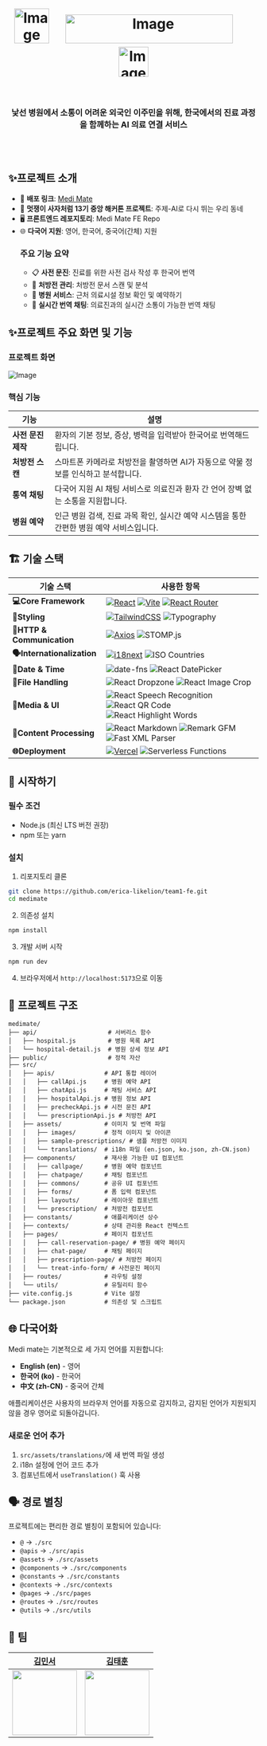# <div align = "center"><img width="70" height="70" alt="Image" src="https://github.com/user-attachments/assets/48e4cfa2-e1ea-4ce9-9526-76f7e122d772" />&nbsp;&nbsp;&nbsp;&nbsp;&nbsp;<img width="337" height="58" alt="Image" src="https://github.com/user-attachments/assets/c2db7caa-169c-4425-9871-0785f00c7ba1" /> &nbsp;&nbsp;&nbsp;&nbsp;&nbsp; <img width="60" height="60" alt="Image" src="https://likelion.net/img/favicon.png" /></div>

<br/>

<div align = "center">
 <h3>낯선 병원에서 소통이 어려운 외국인 이주민을 위해, 한국에서의 진료 과정을 함께하는 AI 의료 연결 서비스</h3>
</div>

<br/>
<br/>

## ✨프로젝트 소개
- 🏁 **배포 링크**:  [Medi Mate](https://lion-medimate.vercel.app/home)
- 🦁 **멋쟁이 사자처럼 13기 중앙 해커톤 프로젝트**: 주제-AI로 다시 뛰는 우리 동네
- 🖥️ **프론트엔드 레포지토리**: Medi Mate FE Repo
- 🌐 **다국어 지원**: 영어, 한국어, 중국어(간체) 지원
  ### 주요 기능 요약
  - 📋 **사전 문진**: 진료를 위한 사전 검사 작성 후 한국어 번역
  - 💊 **처방전 관리**: 처방전 문서 스캔 및 분석
  - 🏥 **병원 서비스**: 근처 의료시설 정보 확인 및 예약하기
  - 💬 **실시간 번역 채팅**: 의료진과의 실시간 소통이 가능한 번역 채팅

## ✨프로젝트 주요 화면 및 기능
### 프로젝트 화면
![Image](https://github.com/user-attachments/assets/e7c46fb0-2324-41dc-bb75-e5c6e1660054)
### 핵심 기능
| 기능       | 설명                        |
|------------|-----------------------------|
| **사전 문진 제작**       | 환자의 기본 정보, 증상, 병력을 입력받아 한국어로 번역해드립니다. |
| **처방전 스캔**       | 스마트폰 카메라로 처방전을 촬영하면 AI가 자동으로 약물 정보를 인식하고 분석합니다.| 
| **통역 채팅**       | 다국어 지원 AI 채팅 서비스로 의료진과 환자 간 언어 장벽 없는 소통을 지원합니다. |
| **병원 예약**       | 인근 병원 검색, 진료 과목 확인, 실시간 예약 시스템을 통한 간편한 병원 예약 서비스입니다. |


## 🏗️ 기술 스택

| 기술 스택 | 사용한 항목 |
|----------|------------|
| **💻Core Framework** | [![React](https://img.shields.io/badge/React-61DAFB?style=for-the-badge&logo=react&logoColor=white)](https://reactjs.org/) [![Vite](https://img.shields.io/badge/Vite-646CFF?style=for-the-badge&logo=vite&logoColor=white)](https://vitejs.dev/) [![React Router](https://img.shields.io/badge/React--Router-CA4245?style=for-the-badge&logo=reactrouter&logoColor=white)](https://reactrouter.com/) |
| **🎨Styling** | [![TailwindCSS](https://img.shields.io/badge/Tailwind_CSS-38B2AC?style=for-the-badge&logo=tailwind-css&logoColor=white)](https://tailwindcss.com/) ![Typography](https://img.shields.io/badge/Tailwind_Typography-38B2AC?style=for-the-badge&logo=tailwind-css&logoColor=white) |
| **📡HTTP & Communication** | [![Axios](https://img.shields.io/badge/Axios-5A29E4?style=for-the-badge&logo=axios&logoColor=white)](https://axios-http.com/) ![STOMP.js](https://img.shields.io/badge/STOMP.js-FF6B6B?style=for-the-badge&logo=socketdotio&logoColor=white) |
| **🗣️Internationalization** | [![i18next](https://img.shields.io/badge/i18next-26A69A?style=for-the-badge&logo=i18next&logoColor=white)](https://www.i18next.com/) ![ISO Countries](https://img.shields.io/badge/ISO_Countries-4CAF50?style=for-the-badge&logo=googlemaps&logoColor=white) |
| **📅Date & Time** | ![date-fns](https://img.shields.io/badge/date--fns-770C56?style=for-the-badge&logo=clockify&logoColor=white) ![React DatePicker](https://img.shields.io/badge/React_DatePicker-61DAFB?style=for-the-badge&logo=react&logoColor=white) |
| **📁File Handling** | ![React Dropzone](https://img.shields.io/badge/React_Dropzone-00D9FF?style=for-the-badge&logo=dropbox&logoColor=white) ![React Image Crop](https://img.shields.io/badge/React_Image_Crop-FF6B35?style=for-the-badge&logo=photopea&logoColor=white) |
| **🎤Media & UI** | ![React Speech Recognition](https://img.shields.io/badge/Speech_Recognition-FF4081?style=for-the-badge&logo=googleassistant&logoColor=white) ![React QR Code](https://img.shields.io/badge/QR_Code-000000?style=for-the-badge&logo=qrcode&logoColor=white) ![React Highlight Words](https://img.shields.io/badge/Highlight_Words-FFC107?style=for-the-badge&logo=highlighter&logoColor=white) |
| **📝Content Processing** | ![React Markdown](https://img.shields.io/badge/React_Markdown-000000?style=for-the-badge&logo=markdown&logoColor=white) ![Remark GFM](https://img.shields.io/badge/Remark_GFM-1F2937?style=for-the-badge&logo=github&logoColor=white) ![Fast XML Parser](https://img.shields.io/badge/XML_Parser-FF6600?style=for-the-badge&logo=xml&logoColor=white) |
| **🌐Deployment** | [![Vercel](https://img.shields.io/badge/Vercel-000000?style=for-the-badge&logo=vercel&logoColor=white)](https://vercel.com/) ![Serverless Functions](https://img.shields.io/badge/Serverless-FD5750?style=for-the-badge&logo=serverless&logoColor=white) |

## 🚀  시작하기

### 필수 조건
- Node.js (최신 LTS 버전 권장)
- npm 또는 yarn

### 설치

1. 리포지토리 클론
```bash
git clone https://github.com/erica-likelion/team1-fe.git
cd medimate
```

2. 의존성 설치
```bash
npm install
```

3. 개발 서버 시작
```bash
npm run dev
```

4. 브라우저에서 `http://localhost:5173`으로 이동

## 📁 프로젝트 구조

```
medimate/
├── api/                    # 서버리스 함수
│   ├── hospital.js         # 병원 목록 API
│   └── hospital-detail.js  # 병원 상세 정보 API
├── public/                 # 정적 자산
├── src/
│   ├── apis/              # API 통합 레이어
│   │   ├── callApi.js     # 병원 예약 API
│   │   ├── chatApi.js     # 채팅 서비스 API
│   │   ├── hospitalApi.js # 병원 정보 API
│   │   ├── precheckApi.js # 시전 문진 API
│   │   └── prescriptionApi.js # 처방전 API
│   ├── assets/            # 이미지 및 번역 파일
│   │   ├── images/        # 정적 이미지 및 아이콘
│   │   ├── sample-prescriptions/ # 샘플 처방전 이미지
│   │   └── translations/  # i18n 파일 (en.json, ko.json, zh-CN.json)
│   ├── components/        # 재사용 가능한 UI 컴포넌트
│   │   ├── callpage/      # 병원 예약 컴포넌트
│   │   ├── chatpage/      # 채팅 컴포넌트
│   │   ├── commons/       # 공유 UI 컴포넌트
│   │   ├── forms/         # 폼 입력 컴포넌트
│   │   ├── layouts/       # 레이아웃 컴포넌트
│   │   └── prescription/  # 처방전 컴포넌트
│   ├── constants/         # 애플리케이션 상수
│   ├── contexts/          # 상태 관리용 React 컨텍스트
│   ├── pages/             # 페이지 컴포넌트
│   │   ├── call-reservation-page/ # 병원 예약 페이지
│   │   ├── chat-page/     # 채팅 페이지
│   │   ├── prescription-page/ # 처방전 페이지
│   │   └── treat-info-form/ # 사전문진 페이지
│   ├── routes/            # 라우팅 설정
│   └── utils/             # 유틸리티 함수
├── vite.config.js         # Vite 설정
└── package.json           # 의존성 및 스크립트
```

## 🌐 다국어화

Medi mate는 기본적으로 세 가지 언어를 지원합니다:

- **English (en)** - 영어
- **한국어 (ko)** - 한국어
- **中文 (zh-CN)** - 중국어 간체

애플리케이션은 사용자의 브라우저 언어를 자동으로 감지하고, 감지된 언어가 지원되지 않을 경우 영어로 되돌아갑니다.

### 새로운 언어 추가

1. `src/assets/translations/`에 새 번역 파일 생성
2. i18n 설정에 언어 코드 추가
3. 컴포넌트에서 `useTranslation()` 훅 사용

## 🗣️ 경로 별칭

프로젝트에는 편리한 경로 별칭이 포함되어 있습니다:

- `@` → `./src`
- `@apis` → `./src/apis`
- `@assets` → `./src/assets`
- `@components` → `./src/components`
- `@constants` → `./src/constants`
- `@contexts` → `./src/contexts`
- `@pages` → `./src/pages`
- `@routes` → `./src/routes`
- `@utils` → `./src/utils`


## 👥 팀

| [김민서](https://github.com/DoggiKim) | [김태훈](https://github.com/mna11) |
|:---:|:---:|
| <img src="https://github.com/DoggiKim.png" width="130"> | <img src="https://github.com/mna11.png" width="130"> |
